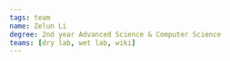 ```yaml
---
tags: team
name: Zelun Li
degree: 2nd year Advanced Science & Computer Science
teams: [dry lab, wet lab, wiki]
---
```

